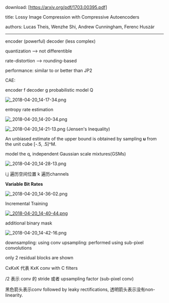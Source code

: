 download:   [https://arxiv.org/pdf/1703.00395.pdf]

title:  Lossy Image Compression with Compressive Autoencoders

authors: Lucas Theis, Wenzhe Shi, Andrew Cunningham, Ferenc Huszár

---

encoder (powerful)
decoder (less complex)

quantization --> not differentible

rate-distortion --> rounding-based

performance: similar to or better than JP2

CAE:

encoder f
decoder g
probabilistic model Q

![_2018-04-20_14-17-34.png](https://a.photo/images/2018/04/20/_2018-04-20_14-17-34.png)


entropy rate estimation

![_2018-04-20_14-20-34.png](https://a.photo/images/2018/04/20/_2018-04-20_14-20-34.png)

![_2018-04-20_14-21-13.png](https://a.photo/images/2018/04/20/_2018-04-20_14-21-13.png) (Jensen's Inequality)

An unbiased estimate of the upper bound is obtained by sampling **u** from the unit cube [-.5, .5]\^M. 

model the q, independent Gaussian scale mixtures(GSMs)

![_2018-04-20_14-28-13.png](https://a.photo/images/2018/04/20/_2018-04-20_14-28-13.png)

i,j 遍历空间位置
k 遍历channels

**Variable Bit Rates**

![_2018-04-20_14-36-02.png](https://a.photo/images/2018/04/20/_2018-04-20_14-36-02.png)


Incremental Training

[![_2018-04-20_14-40-44.png](https://a.photo/images/2018/04/20/_2018-04-20_14-40-44.png)](https://a.photo/image/jymo)

additional binary mask



![_2018-04-20_14-42-16.png](https://a.photo/images/2018/04/20/_2018-04-20_14-42-16.png)


downsampling: using conv
upsampling: performed using sub-pixel convolutions

only 2 residual blocks are shown

CxKxK 代表 KxK conv with C filters

/2 表示 conv 的 stride 或者 upsampling factor (sub-pixel conv)

黑色箭头表示conv followed by leaky rectifications, 透明箭头表示没有non-linearity.
